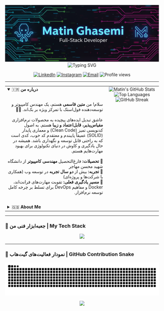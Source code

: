 <div align="center">
  <img src="https://raw.githubusercontent.com/matinamking/matinamking/main/banner.png" alt="Matin Ghasemi - Full-Stack Developer Banner">
</div>

<div align="center">
  <img src="https://readme-typing-svg.vercel.app/api?font=Fira+Code&weight=700&size=28&pause=1000&color=00D2FF&center=true&vCenter=true&width=500&lines=;Welcome+to+my+Digital+Garden+🌱;I'm+a+Full-Stack+Developer;PHP+%7C+Laravel+%7C+Vue.js+Expert&_=12345" alt="Typing SVG"/>
</div>

<p align="center">
  <a href="https://linkedin.com/in/matinamking" target="_blank"><img src="https://img.shields.io/badge/LinkedIn-0077B5?style=for-the-badge&logo=linkedin&logoColor=white" alt="LinkedIn"></a>
  <a href="https://instagram.com/matinamking" target="_blank"><img src="https://img.shields.io/badge/Instagram-E4405F?style=for-the-badge&logo=instagram&logoColor=white" alt="Instagram"></a>
  <a href="mailto:matin.ghasemi.dev@gmail.com" target="_blank"><img src="https://img.shields.io/badge/Email-D14836?style=for-the-badge&logo=gmail&logoColor=white" alt="Email"></a>
  <img src="https://komarev.com/ghpvc/?username=matinamking&label=PROFILE%20VIEWS&color=00D2FF&style=for-the-badge" alt="Profile views"/>
</p>

---

<table>
  <tr>
    <td valign="top" width="65%">
      <details open>
        <summary>🇮🇷 <strong>درباره من</strong></summary>
        <br/>
        <p dir="rtl">
          سلام! من <strong>متین قاسمی</strong> هستم، یک مهندس کامپیوتر و توسعه‌دهنده فول‌استک با تمرکز ویژه بر بک‌اند. 👨‍💻
          <br><br>
          عاشق تبدیل ایده‌های پیچیده به محصولات نرم‌افزاری <strong>مقیاس‌پذیر، قابل‌اعتماد و زیبا</strong> هستم. به اصول کدنویسی تمیز (Clean Code) و معماری پایدار (SOLID) عمیقاً پایبندم و معتقدم کد خوب، کدی است که به راحتی قابل توسعه و نگهداری باشد. همیشه در حال یادگیری و کاوش در دنیای تکنولوژی برای بهبود مهارت‌هایم هستم.
          <br/><br/>
          🔹 <strong>تحصیلات:</strong> فارغ‌التحصیل <strong>مهندسی کامپیوتر</strong> از دانشگاه شهید محسن مهاجر<br/>
          🔹 <strong>تجربه:</strong> بیش از <strong>دو سال تجربه</strong> در توسعه وب (همکاری با شرکت‌ها و پروژه‌ای)<br/>
          🔹 <strong>مسیر یادگیری فعلی:</strong> تقویت مهارت‌های فرانت‌اند، Docker و مفاهیم DevOps برای تسلط بر چرخه کامل توسعه نرم‌افزار.
        </p>
      </details>
      <br/>
      <details>
        <summary>🇬🇧 <strong>About Me</strong></summary>
        <br/>
        <p align="left">
          Hi there! I'm Matin Ghasemi, a Computer Engineer and Full-Stack Developer with a strong focus on the back-end. 👨‍💻
          <br><br>
          I'm passionate about transforming complex ideas into <strong>scalable, reliable, and elegant</strong> software solutions. As a firm believer in Clean Code principles and SOLID architecture, I'm convinced that good code is both maintainable and extensible. I'm constantly learning and exploring the tech world to enhance my skills.
          <br/><br/>
          🔹 <strong>Education:</strong> Bachelor's in <strong>Computer Engineering</strong>.<br/>
          🔹 <strong>Experience:</strong> Over <strong>2 years of hands-on experience</strong> in web development (corporate and project-based).<br/>
          🔹 <strong>Current Learning Path:</strong> Sharpening my front-end skills, diving deeper into <strong>Docker</strong>, and mastering <strong>DevOps</strong> concepts to command the full development lifecycle.
        </p>
      </details>
    </td>
    <td valign="top" width="35%">
      <div align="center">
        <img src="https://github-readme-stats.vercel.app/api?username=matinamking&show_icons=true&theme=react&border_color=00D2FF&include_all_commits=true&count_private=true" alt="Matin's GitHub Stats"/>
        <br/>
        <img src="https://github-readme-stats.vercel.app/api/top-langs/?username=matinamking&layout=compact&theme=react&border_color=00D2FF" alt="Top Languages"/>
        <br/>
        <img src="https://github-readme-streak-stats.herokuapp.com?user=matinamking&theme=react&border_color=00D2FF" alt="GitHub Streak"/>
      </div>
    </td>
  </tr>
</table>

---

### 🚀 جعبه‌ابزار فنی من | My Tech Stack
<p align="center">
  <img src="https://skillicons.dev/icons?i=php,laravel,livewire,js,vue,alpinejs,html,css,bootstrap,tailwind,mysql,figma,git,docker,postman&perline=8" />
</p>

---

### 🐍 نمودار فعالیت‌های گیت‌هاب | GitHub Contribution Snake
<div align="center">
  <img src="https://raw.githubusercontent.com/matinamking/matinamking/output/github-contribution-grid-snake-dark.svg" alt="Snake animation">
</div>

<p align="center">
  <img src="https://raw.githubusercontent.com/MartinHeinz/MartinHeinz/master/wave.gif" width="30px">
</p>
